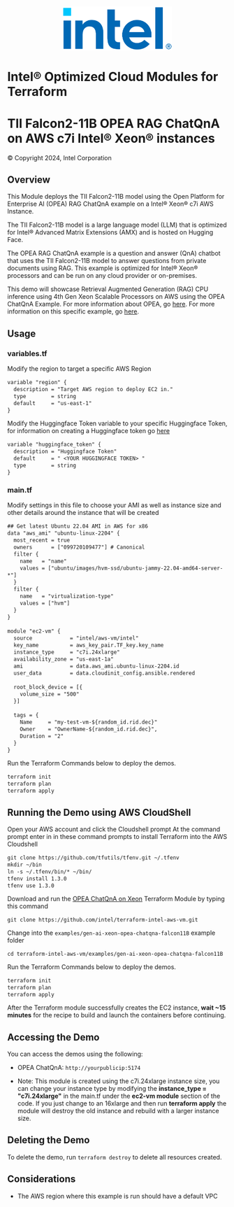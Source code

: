 <p align="center">
  <img src="https://github.com/intel/terraform-intel-aws-vm/blob/main/images/logo-classicblue-800px.png?raw=true" alt="Intel Logo" width="250"/>
</p>

# Intel® Optimized Cloud Modules for Terraform 

# TII Falcon2-11B OPEA RAG ChatQnA on AWS c7i Intel® Xeon® instances

© Copyright 2024, Intel Corporation


## Overview

This Module deploys the TII Falcon2-11B model using the Open Platform for Enterprise AI (OPEA) RAG ChatQnA example on a Intel® Xeon® c7i AWS Instance. 

The TII Falcon2-11B model is a large language model (LLM) that is optimized for Intel® Advanced Matrix Extensions (AMX) and is hosted on Hugging Face. 

The OPEA RAG ChatQnA example is a question and answer (QnA) chatbot that uses the TII Falcon2-11B model to answer questions from private documents using RAG. This example is optimized for Intel® Xeon® processors and can be run on any cloud provider or on-premises.

This demo will showcase Retrieval Augmented Generation (RAG) CPU inference using 4th Gen Xeon Scalable Processors on AWS using the OPEA ChatQnA Example. For more information about OPEA, go [here](https://opea.dev/). For more information on this specific example, go [here](https://github.com/opea-project/GenAIExamples/tree/main/ChatQnA).

## Usage

### variables.tf

Modify the region to target a specific AWS Region

```hcl
variable "region" {
  description = "Target AWS region to deploy EC2 in."
  type        = string
  default     = "us-east-1"
}
```

Modify the Huggingface Token variable to your specific Huggingface Token, for information on creating a Huggingface token go [here](https://huggingface.co/docs/hub/en/security-tokens)

```hcl
variable "huggingface_token" {
  description = "Huggingface Token"
  default     = " <YOUR HUGGINGFACE TOKEN> "
  type        = string
}
```

### main.tf

Modify settings in this file to choose your AMI as well as instance size and other details around the instance that will be created

```hcl
## Get latest Ubuntu 22.04 AMI in AWS for x86
data "aws_ami" "ubuntu-linux-2204" {
  most_recent = true
  owners      = ["099720109477"] # Canonical
  filter {
    name   = "name"
    values = ["ubuntu/images/hvm-ssd/ubuntu-jammy-22.04-amd64-server-*"]
  }
  filter {
    name   = "virtualization-type"
    values = ["hvm"]
  }
}

module "ec2-vm" {
  source            = "intel/aws-vm/intel"
  key_name          = aws_key_pair.TF_key.key_name
  instance_type     = "c7i.24xlarge"
  availability_zone = "us-east-1a"
  ami               = data.aws_ami.ubuntu-linux-2204.id
  user_data         = data.cloudinit_config.ansible.rendered

  root_block_device = [{
    volume_size = "500"
  }]

  tags = {
    Name     = "my-test-vm-${random_id.rid.dec}"
    Owner    = "OwnerName-${random_id.rid.dec}",
    Duration = "2"
  }
}
```

Run the Terraform Commands below to deploy the demos.

```Shell
terraform init
terraform plan
terraform apply
```

## Running the Demo using AWS CloudShell

Open your AWS account and click the Cloudshell prompt
At the command prompt enter in in these command prompts to install Terraform into the AWS Cloudshell

```Shell
git clone https://github.com/tfutils/tfenv.git ~/.tfenv
mkdir ~/bin
ln -s ~/.tfenv/bin/* ~/bin/
tfenv install 1.3.0
tfenv use 1.3.0
```

Download and run the [OPEA ChatQnA on Xeon](https://github.com/intel/terraform-intel-aws-vm/tree/main/examples/gen-ai-xeon-opea-chatqna-falcon11B) Terraform Module by typing this command

```Shell
git clone https://github.com/intel/terraform-intel-aws-vm.git
```

Change into the `examples/gen-ai-xeon-opea-chatqna-falcon11B` example folder

```Shell
cd terraform-intel-aws-vm/examples/gen-ai-xeon-opea-chatqna-falcon11B
```

Run the Terraform Commands below to deploy the demos.

```Shell
terraform init
terraform plan
terraform apply
```

After the Terraform module successfully creates the EC2 instance, **wait ~15 minutes** for the recipe to build and launch the containers before continuing.

## Accessing the Demo

You can access the demos using the following:

- OPEA ChatQnA: `http://yourpublicip:5174`

- Note: This module is created using the c7i.24xlarge instance size, you can change your instance type by modifying the **instance_type = "c7i.24xlarge"** in the main.tf under the **ec2-vm module** section of the code. If you just change to an 16xlarge and then run **terraform apply** the module will destroy the old instance and rebuild with a larger instance size.

## Deleting the Demo

To delete the demo, run `terraform destroy` to delete all resources created.

## Considerations

- The AWS region where this example is run should have a default VPC
